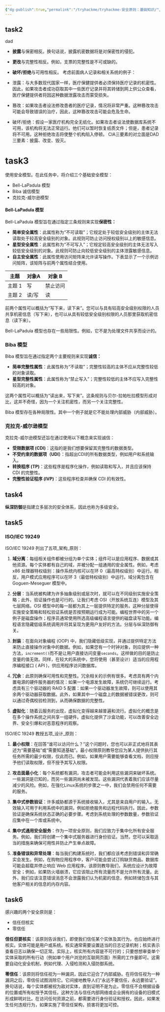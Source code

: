 ```yaml
---
{"dg-publish":true,"permalink":"/tryhackme/tryhackme-安全原则：基础知识/","tags":["应急响应","#tryhackme"]}
---
```



## task2
dad
- **披露**与保密相反。换句话说，披露机密数据将是对保密性的侵犯。
- **更改**与完整性相反。例如，支票的完整性是不可或缺的。
- **破坏/拒绝**与可用性相反。
考虑前面病人记录和相关系统的例子：

- 泄露：与大多数现代国家一样，医疗保健提供者必须保持医疗记录的机密性。因此，如果攻击者成功窃取其中一些医疗记录并将其转储到网上供公众查看，医疗保健提供者将因这种数据泄露攻击而蒙受损失。
- 篡改：如果攻击者设法修改患者的医疗记录，情况将非常严重。这种篡改攻击可能会导致错误的治疗，因此，这种篡改攻击可能会危及生命。
- 破坏/拒绝：假设一家医疗机构完全无纸化。如果攻击者设法使数据库系统不可用，该机构将无法正常运行。他们可以暂时恢复纸质文件；但是，患者记录将不可用。这种拒绝攻击将使整个机构陷入停顿。
CIA三要素的对立面是DAD三要素：披露、改变、毁灭。
# task3
使用安全模型。在此任务中，将介绍三个基础安全模型：

- Bell-LaPadula 模型
- Biba 诚信模型
- 克拉克-威尔逊模型

#### Bell-LaPadula 模型

Bell-LaPadula 模型旨在通过指定三条规则来实现**保密性：**

- **简单安全属性**：此属性称为“不可读取”；它规定处于较低安全级别的主体无法读取处于较高安全级别的对象。此规则可防止访问授权级别以上的敏感信息。
- **星型安全属性**：此属性称为“不可写入”；它规定较高安全级别的主体无法写入较低安全级别的对象。此规则可防止向较低安全级别的主体泄露敏感信息。
- **自主安全属性**：此属性使用访问矩阵来允许读写操作。下表显示了一个示例访问矩阵，该矩阵与前两个属性结合使用。

|主题|对象A|对象 B|
|---|---|---|
|主题 1|写|禁止访问|
|主题 2|读/写|读|

前两个属性可以概括为“写下来，读下来”。您可以与具有较高安全级别权限的人员共享机密信息（写下来），也可以从具有较低安全级别权限的人员那里获取机密信息（读下来）。

Bell-LaPadula 模型也存在一些局限性。例如，它不是为处理文件共享而设计的。

### Biba 模型

Biba 模型旨在通过指定两个主要规则来实现**诚信：**

- **简单完整性属性**：此属性称为“不读取”；完整性较高的主体不应从完整性较低的对象读取。
- **星型完整性属性**：此属性称为“禁止写入”；完整性较低的主体不应写入完整性较高的对象。

这两个属性可以概括为“读出来，写下来”。这条规则与贝尔-拉帕杜拉模型形成对比，这并不奇怪，因为一个关注机密性，而另一个关注完整性。

Biba 模型存在各种局限性。其中一个例子就是它不能处理内部威胁（内部威胁）。

### 克拉克-威尔逊模型

克拉克-威尔逊模型还旨在通过使用以下概念来实现诚信：

- **受限数据项 (CDI)**：这指的是我们想要保留其完整性的数据类型。
- **不受约束的数据项（UDI）**：指超出CDI的所有数据类型，例如用户和系统输入。
- **转换程序 (TP)**：这些程序是程序化操作，例如读取和写入，并且应该保持 CDI 的完整性。
- **完整性验证程序 (IVP)**：这些程序检查并确保 CDI 的有效性。
## task4
**纵深防御**是指建立多层次的安全体系，因此也称为多级安全。

## task5
### ISO/IEC 19249
ISO/IEC 19249 列出了五项_架构_原则：

1. **域分离**：每组相关组件都被分组为单个实体；组件可以是应用程序、数据或其他资源。每个实体都有自己的域，并被分配一组通用的安全属性。例如，考虑 x86 处理器特权级别：操作系统内核可以在环 0（最高特权级别）中运行。相反，用户模式应用程序可以在环 3（最低特权级别）中运行。域分离包含在 Goguen-Meseguer 模型中。

2. **分层**：当系统被构建为许多抽象级别或层次时，就可以在不同级别实施安全策略；此外，验证操作也是可行的。让我们考虑 OSI（开放系统互连）模型及其七层网络。OSI 模型中的每一层都为其上一层提供特定的服务。这种分层使得实施安全策略和轻松验证系统是否按预期运行成为可能。编程世界中的另一个例子是磁盘操作；程序员通常使用所选高级编程语言提供的磁盘读写功能。编程语言隐藏低级系统调用并将其呈现为更用户友好的方法。分层与纵深防御有关。

3. **封装**：在面向对象编程 (OOP) 中，我们隐藏低级实现，并通过提供特定方法来防止直接操作对象中的数据。例如，如果您有一个时钟对象，则应提供一种方法，`increment()`而不是让用户直接访问变量`seconds`。这样做的目的是防止变量的值无效。同样，在较大的系统中，您将使用（甚至设计）适当的应用程序编程接口 ( API )，供应用程序访问数据库。

4. **冗余**：此原则确保可用性和完整性。冗余相关的示例有很多。考虑具有两个内置电源的硬件服务器的情况：如果一个电源发生故障，系统仍可继续运行。考虑具有三个驱动器的 RAID 5 配置：如果一个驱动器发生故障，则可以使用其余两个驱动器获取数据。此外，如果其中一个磁盘上的数据被错误更改，则可以通过奇偶校验检测到，从而确保数据的完整性。

5. **虚拟化**：随着云服务的出现，虚拟化变得越来越普遍和流行。虚拟化的概念是在多个操作系统之间共享一组硬件。虚拟化提供了沙盒功能，可以改善安全边界、安全引爆和对恶意程序的观察。

ISO/IEC 19249 教授五项_设计_原则：

1. **最小权限**：在回答“谁可以访问什么？”这个问题时，您也可以非正式地将其表述为“需要基础”或“需要知道基础”。最小权限原则教导您应为某人提供执行其任务所需的最少权限，仅此而已。例如，如果用户需要能够查看文档，则应授予他们读取权限，但不授予其写入权限。

2. **攻击面最小化**：每个系统都有漏洞，攻击者可能会利用这些漏洞来破坏系统。一些漏洞是已知的，而另一些漏洞尚未被发现。这些漏洞代表着我们应该尽量减少的风险。例如，在强化Linux系统的步骤之一中，我们会禁用任何不需要的服务。

3. **集中式参数验证**：许多威胁都源于系统接收输入，尤其是来自用户的输入。无效输入可用于利用系统中的漏洞，例如拒绝服务和远程代码执行。因此，参数验证是确保系统状态正确的必要步骤。考虑到系统处理的参数数量，参数验证应集中在一个库或系统中。

4. **集中式通用安全服务**：作为一项安全原则，我们应致力于集中化所有安全服务。例如，我们将创建一个集中式服务器进行身份验证。当然，您可以采取适当的措施来确保可用性并防止产生单点故障。

5. **准备错误和异常处理**：每当我们构建系统时，我们都应该考虑到错误和异常确实会发生。例如，在购物应用程序中，客户可能会尝试订购缺货商品。数据库可能会超载并停止响应 Web 应用程序。该原则教导我们，系统应设计为故障安全；例如，如果防火墙崩溃，它应该阻止所有流量而不是允许所有流量。此外，我们应该注意错误消息不会泄露我们认为机密的信息，例如转储包含与其他客户相关的信息的内存内容。

## task6
感兴趣的两个安全原则是：

- 信任但核实
- 零信任

**信任但要核实**：该原则告诉我们，即使我们信任某个实体及其行为，也应始终进行核实。实体可能是用户或系统。核实通常需要设置适当的日志记录机制；核实表示查看日志以确保一切正常。实际上，核实所有内容是不可行的；只要想想审查单个实体采取的所有行动（例如单个用户浏览的互联网页面）所需的工作量即可。这需要自动化安全机制，例如代理、入侵检测和入侵防御系统。

**零信任**：该原则将信任视为一种漏洞，因此它迎合了内部威胁。在将信任视为一种漏洞之后，零信任试图消除它。它间接地教导人们“永远不要信任，永远要验证”。换句话说，每个实体都被视为敌对实体，直到证明不是为止。零信任不会根据设备的位置或所有权授予其信任。这种方法与信任内部网络或企业拥有的设备的旧模式形成鲜明对比。在访问任何资源之前，都需要进行身份验证和授权。因此，如果发生任何违规行为，如果实施了零信任架构，损害将更加可控。

